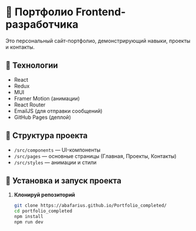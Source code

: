 # 🎨 Портфолио Frontend-разработчика

Это персональный сайт-портфолио, демонстрирующий навыки, проекты и контакты.

## 🚀 Технологии
- React
- Redux
- MUI
- Framer Motion (анимации)
- React Router
- EmailJS (для отправки сообщений)
- GitHub Pages (деплой)

## 📂 Структура проекта
- `/src/components` — UI-компоненты
- `/src/pages` — основные страницы (Главная, Проекты, Контакты)
- `/src/styles` — анимации и стили

## 📌 Установка и запуск проекта
1. **Клонируй репозиторий**  
   ```sh
   git clone https://abafarius.github.io/Portfolio_completed/
   cd portfolio_completed
   npm install
   npm run dev

